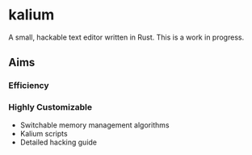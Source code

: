 # kalium
A small, hackable text editor written in Rust. This is a work in progress.

## Aims

### Efficiency

### Highly Customizable
* Switchable memory management algorithms
* Kalium scripts
* Detailed hacking guide 
